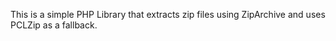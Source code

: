 This is a simple PHP Library that extracts zip files using ZipArchive and uses PCLZip as a fallback.